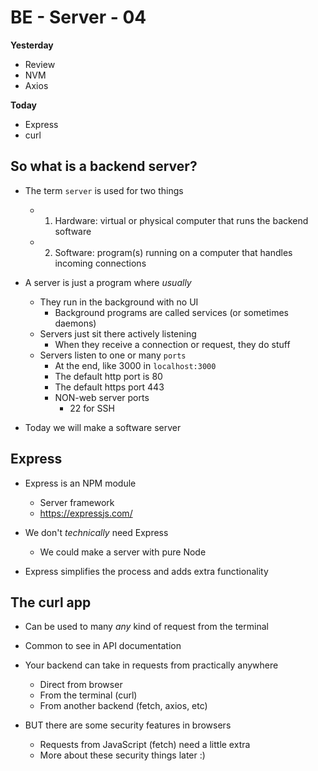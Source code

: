 # BE - Server - 04

**Yesterday**
- Review
- NVM
- Axios

**Today**
- Express
- curl

## So what is a backend server?

- The term `server` is used for two things
    - 1. Hardware: virtual or physical computer that runs the backend software
    - 2. Software: program(s) running on a computer that handles incoming connections

- A server is just a program where *usually*
    - They run in the background with no UI
        - Background programs are called services (or sometimes daemons)
    - Servers just sit there actively listening
        - When they receive a connection or request, they do stuff
    - Servers listen to one or many `ports`
        - At the end, like 3000 in `localhost:3000`
        - The default http port is 80
        - The default https port 443
        - NON-web server ports
            - 22 for SSH

- Today we will make a software server

## Express

- Express is an NPM module
    - Server framework
    - https://expressjs.com/

- We don't _technically_ need Express
    - We could make a server with pure Node

- Express simplifies the process and adds extra functionality

## The curl app

- Can be used to many _any_ kind of request from the terminal
- Common to see in API documentation
- Your backend can take in requests from practically anywhere
    - Direct from browser
    - From the terminal (curl)
    - From another backend (fetch, axios, etc)

- BUT there are some security features in browsers
    - Requests from JavaScript (fetch) need a little extra
    - More about these security things later :)
